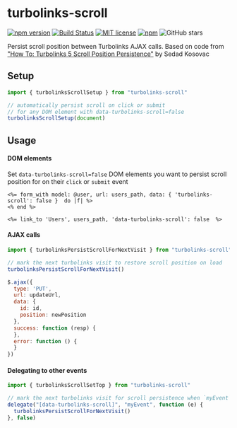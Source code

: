 # turbolinks-scroll
[![npm version](https://badge.fury.io/js/turbolinks-scroll.svg)](https://badge.fury.io/js/turbolinks-scroll) [![Build Status](https://travis-ci.org/szTheory/turbolinks-scroll.svg?branch=master)](https://travis-ci.org/szTheory/turbolinks-scroll) [![MIT license](https://img.shields.io/badge/License-MIT-blue.svg)](https://lbesson.mit-license.org/) [![npm](https://img.shields.io/npm/dt/turbolinks-scroll)](https://www.npmjs.com/package/turbolinks-scroll) ![GitHub stars](https://img.shields.io/github/stars/szTheory/turbolinks-scroll?style=social)

Persist scroll position between Turbolinks AJAX calls. Based on code from ["How To: Turbolinks 5 Scroll Position Persistence"](https://medium.com/@kosovacsedad/how-to-turbolinks-5-scroll-position-persistence-6e4435a60b2e) by Sedad Kosovac

## Setup

```Javascript
import { turbolinksScrollSetup } from "turbolinks-scroll"

// automatically persist scroll on click or submit
// for any DOM element with data-turbolinks-scroll=false
turbolinksScrollSetup(document)
```

## Usage

#### DOM elements

Set `data-turbolinks-scroll=false` DOM elements you want to persist scroll position for on their `click` or `submit` event

```erb
<%= form_with model: @user, url: users_path, data: { 'turbolinks-scroll': false }  do |f| %>
<% end %>

<%= link_to 'Users', users_path, 'data-turbolinks-scroll': false  %>
```

#### AJAX calls

```JavaScript
import { turbolinksPersistScrollForNextVisit } from "turbolinks-scroll"

// mark the next turbolinks visit to restore scroll position on load
turbolinksPersistScrollForNextVisit()

$.ajax({
  type: 'PUT',
  url: updateUrl,
  data: {
    id: id,
    position: newPosition
  },
  success: function (resp) {
  },
  error: function () {
  }
})
```

#### Delegating to other events

```JavaScript
import { turbolinksScrollSetTop } from "turbolinks-scroll"

// mark the next turbolinks visit for scroll persistence when `myEvent` is triggered
delegate("[data-turbolinks-scroll]", "myEvent", function (e) {
  turbolinksPersistScrollForNextVisit()
}, false)
```
